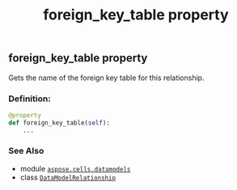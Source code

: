 ﻿---
title: foreign_key_table property
second_title: Aspose.Cells for Python via .NET API References
description: 
type: docs
weight: 40
url: /aspose.cells.datamodels/datamodelrelationship/foreign_key_table/
is_root: false
---

## foreign_key_table property


Gets the name of the foreign key table for this relationship.
### Definition:
```python
@property
def foreign_key_table(self):
    ...
```

### See Also
* module [`aspose.cells.datamodels`](../../)
* class [`DataModelRelationship`](/cells/python-net/aspose.cells.datamodels/datamodelrelationship)
